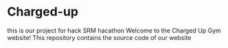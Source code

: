 # Charged-up
this is our project for hack SRM hacathon
Welcome to the Charged Up Gym website! This repository contains the source code of our website 
